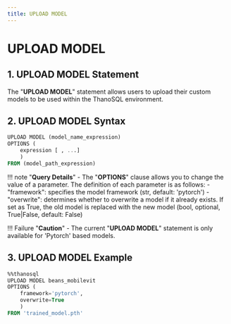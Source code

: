 ```yaml
---
title: UPLOAD MODEL
---
```


# __UPLOAD MODEL__

## __1. UPLOAD MODEL Statement__

The "__UPLOAD MODEL__" statement allows users to upload their custom models to be used within the ThanoSQL environment. 

## __2. UPLOAD MODEL Syntax__

```sql
UPLOAD MODEL (model_name_expression)
OPTIONS (
    expression [ , ...]
    ) 
FROM (model_path_expression)
```

!!! note "__Query Details__"
    - The "__OPTIONS__" clause allows you to change the value of a parameter. The definition of each parameter is as follows:
        - "framework": specifies the model framework (str, default: 'pytorch')
        - "overwrite": determines whether to overwrite a model if it already exists. If set as True, the old model is replaced with the new model (bool, optional, True|False, default: False)


!!! Failure "__Caution__"
    - The current "__UPLOAD MODEL__" statement is only available for 'Pytorch' based models.

## __3. UPLOAD MODEL Example__

```sql
%%thanosql
UPLOAD MODEL beans_mobilevit
OPTIONS (
    framework='pytorch',
    overwrite=True
    )
FROM 'trained_model.pth'
```